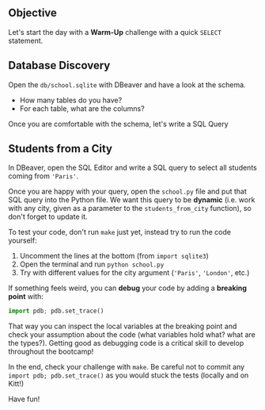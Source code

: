 ## Objective

Let's start the day with a **Warm-Up** challenge with a quick `SELECT` statement.

## Database Discovery

Open the `db/school.sqlite` with DBeaver and have a look at the schema.

- How many tables do you have?
- For each table, what are the columns?

Once you are comfortable with the schema, let's write a SQL Query

## Students from a City

In DBeaver, open the SQL Editor and write a SQL query to select all students coming from `'Paris'`.

Once you are happy with your query, open the `school.py` file and put that SQL query into the Python file. We want this query to be **dynamic** (i.e. work with any city, given as a parameter to the `students_from_city` function), so don't forget to update it.

To test your code, don't run `make` just yet, instead try to run the code yourself:

1. Uncomment the lines at the bottom (from `import sqlite3`)
1. Open the terminal and run `python school.py`
1. Try with different values for the city argument (`'Paris'`, `'London'`, etc.)

If something feels weird, you can **debug** your code by adding a **breaking point** with:

```python
import pdb; pdb.set_trace()
```

That way you can inspect the local variables at the breaking point and check your assumption about the code (what variables hold what? what are the types?). Getting good as debugging code is a critical skill to develop throughout the bootcamp!

In the end, check your challenge with `make`. Be careful not to commit any `import pdb; pdb.set_trace()` as you would stuck the tests (locally and on Kitt!)

Have fun!
